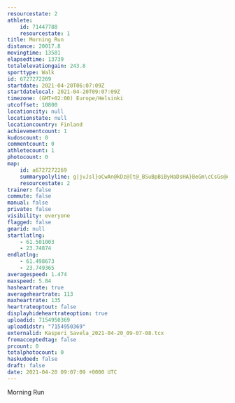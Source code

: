 ```yaml
---
resourcestate: 2
athlete:
    id: 71447788
    resourcestate: 1
title: Morning Run
distance: 20017.8
movingtime: 13581
elapsedtime: 13739
totalelevationgain: 243.8
sporttype: Walk
id: 6727272269
startdate: 2021-04-20T06:07:09Z
startdatelocal: 2021-04-20T09:07:09Z
timezone: (GMT+02:00) Europe/Helsinki
utcoffset: 10800
locationcity: null
locationstate: null
locationcountry: Finland
achievementcount: 1
kudoscount: 0
commentcount: 0
athletecount: 1
photocount: 0
map:
    id: a6727272269
    summarypolyline: g|jvJsl}oCwAn@kDz@[t@_BSuBpBiByHaDsHA}BeGm\cCsGs@AkDuGWoG?qHtAqPm@gJLoES{RPeF]kKdA}HCkG]kA}AeC}Am@Sk@aA?D{B_@mCc@eBq@w@c@oDyAkG_DkX\wI\{@IwA~AwARyCmAcJiA_COeJiAkDi@a@]kCw@}@gAwDeBwC{@oCo@{@s@ID{Ci@yDd@{DqAqJa@cBs@_Ay@aGw@u@aAoCiAwMgByEm@mFO_Eu@_DGaDUs@a@_GYiHFoFUgJNeIVuApAgBT{AHiJT{BLk@nAITg@uAeTGyPm@qE}@eAS_AMeL_@eABkAkAiDAiCa@gCkCeJuBy@OgC[o@Ns@]cBOqEy@D{@SGuGeAD_@W`AAb@yEMaELiB?oFSMFsG]m@JaCdC{CBw@bCsGR{FWiBkAkCNoBYiCp@n@t@Sp@o@`@uB@oEe@aDNaAKiAb@oBLoEx@oBVoCj@kBtB_BtC\dBtBv@CHr@UoBeAMcAsAqAC_@i@^aAa@}Ds@wDiAiEO{EmB_HCoAg@Yf@d@RsA_@{AL}@KcDy@mGImDSg@HuB[mGg@wA_B_@wEv@k@fASbBPb@S|MkBbIb@|Hq@|FJPC[ULf@Za@~B`GjLjBfGVlB~AnAqAJaArASfDc@f@BhG^pESf@Lz@i@nB_@hEF~ATb@U`CF^dAc@bCXxAu@h@}@ZgHQuCRsCYeAf@oB@yAWs@`@a@Pg@ZsCJt@n@GlDtHlDIfA`B\pCv@lVzAjMvDxMpCtE^xC|@tBJ`FW`Em@vC|@bEDfCfA`KMbGf@`BzAlAbA|EDdNd@|E?xGv@dEzBzEC`@bAbB^hBDnCOl@d@fECjBtBvK^|C?zCa@fDRvHo@zOwAjH}AjEu@pH?|MtA|Ji@`DY\aBhJcEdJwAxAY~A@pA|ApGrAbCnB`BrEgD|@~Af@SdB~BZnCd@hA?rLoA~AMdBNdDw@tCE~ARtFRp@[h@LxC\jA|@j@t@lGnAvF\lFnC|OXhF?bHaAfQPxBSfFLbEw@bJBdD]F@xIgAxNb@jEQhERzPOhHpBrYx@pDB`DX\MhCh@dH_@d@?n@hApI~AdAp@m@TwCXd@f@In@uEzAcBtAJpBuAbCvELxBEx@dArAFvAvCx@r@~IC~G\tDbB`@hDqArARlD}@B~Ap@pC?f@g@`@JtA
    resourcestate: 2
trainer: false
commute: false
manual: false
private: false
visibility: everyone
flagged: false
gearid: null
startlatlng:
    - 61.501003
    - 23.74874
endlatlng:
    - 61.498673
    - 23.749365
averagespeed: 1.474
maxspeed: 5.84
hasheartrate: true
averageheartrate: 113
maxheartrate: 135
heartrateoptout: false
displayhideheartrateoption: true
uploadid: 7154950369
uploadidstr: "7154950369"
externalid: Kasperi_Savela_2021-04-20_09-07-08.tcx
fromacceptedtag: false
prcount: 0
totalphotocount: 0
haskudoed: false
draft: false
date: 2021-04-20 09:07:09 +0000 UTC
---
```

Morning Run